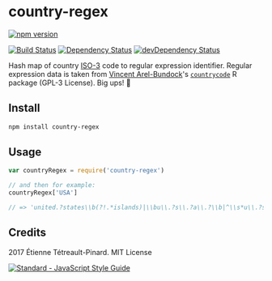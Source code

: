 # country-regex

[![npm version][1]][1a]

[![Build Status][2]][2a]
[![Dependency Status][3]][3a]
[![devDependency Status][4]][4a]

Hash map of country [ISO-3][5] code to regular expression identifier. Regular
expression data is taken from [Vincent Arel-Bundock][6]'s [`countrycode`][7] R
package (GPL-3 License). Big ups! :beers:


## Install

```bash
npm install country-regex
```

## Usage

```js
var countryRegex = require('country-regex')

// and then for example:
countryRegex['USA']

// => 'united.?states\\b(?!.*islands)|\\bu\\.?s\\.?a\\.?\\b|^\\s*u\\.?s\\.?\\b(?!.*islands)'
```

## Credits

2017 Étienne Tétreault-Pinard. MIT License

[![Standard - JavaScript Style
Guide](https://cdn.rawgit.com/feross/standard/master/badge.svg)](https://github.com/feross/standard)

[1]: https://badge.fury.io/js/country-regex.svg
[1a]: https://badge.fury.io/js/country-regex
[2]: https://travis-ci.org/etpinard/country-regex.svg?branch=master
[2a]: https://travis-ci.org/etpinard/country-regex
[3]: https://david-dm.org/etpinard/country-regex.svg?style=flat-square
[3a]: https://david-dm.org/etpinard/country-regex
[4]: https://david-dm.org/etpinard/country-regex/dev-status.svg?style=flat-square
[4a]: https://david-dm.org/etpinard/country-regex#info=devDependencies
[5]: https://en.wikipedia.org/wiki/ISO_3166-1_alpha-3
[6]: https://github.com/vincentarelbundock
[7]: https://github.com/vincentarelbundock/countrycode
